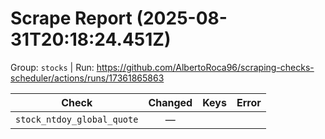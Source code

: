 # Scrape Report (2025-08-31T20:18:24.451Z)

Group: `stocks`  |  Run: https://github.com/AlbertoRoca96/scraping-checks-scheduler/actions/runs/17361865863

| Check | Changed | Keys | Error |
|---|:---:|:--|:--|
| `stock_ntdoy_global_quote` | — |  |  |
